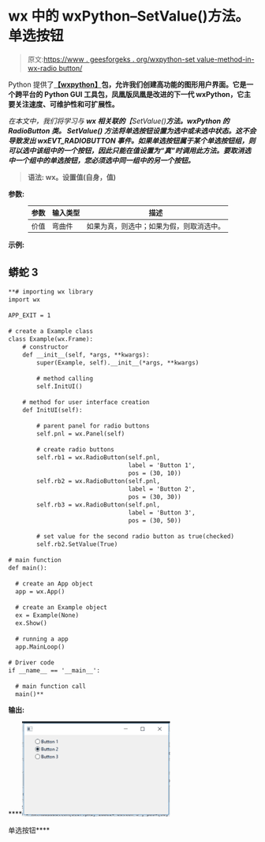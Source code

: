 # wx 中的 wxPython–SetValue()方法。单选按钮

> 原文:[https://www . geesforgeks . org/wxpython-set value-method-in-wx-radio button/](https://www.geeksforgeeks.org/wxpython-setvalue-method-in-wx-radiobutton/)

Python 提供了[**【wxpython】**](https://www.geeksforgeeks.org/python-wxpython-module-introduction/)****包**，允许我们创建高功能的图形用户界面。它是一个跨平台的 Python GUI 工具包，凤凰版凤凰是改进的下一代 wxPython，它主要关注速度、可维护性和可扩展性。**

**在本文中，我们将学习与 **wx 相关联的***【SetValue()*****方法。wxPython 的 RadioButton** 类。 ***SetValue()*** 方法将单选按钮设置为选中或未选中状态。这不会导致发出 **wxEVT_RADIOBUTTON** 事件。如果单选按钮属于某个单选按钮组，则可以选中该组中的一个按钮，因此只能在值设置为“真”时调用此方法。要取消选中一个组中的单选按钮，您必须选中同一组中的另一个按钮。**** 

> ******语法:** wx。设置值(自身，值)****

******参数:******

<figure class="table">

| 参数 | 输入类型 | 描述 |
| --- | --- | --- |
| 价值 | 弯曲件 | 如果为真，则选中；如果为假，则取消选中。 |

</figure>

******示例:******

## ****蟒蛇 3****

```
**# importing wx library
import wx

APP_EXIT = 1

# create a Example class
class Example(wx.Frame):
    # constructor
    def __init__(self, *args, **kwargs):
        super(Example, self).__init__(*args, **kwargs)

        # method calling
        self.InitUI()

    # method for user interface creation
    def InitUI(self):

        # parent panel for radio buttons
        self.pnl = wx.Panel(self)

        # create radio buttons
        self.rb1 = wx.RadioButton(self.pnl,
                                  label = 'Button 1',
                                  pos = (30, 10))
        self.rb2 = wx.RadioButton(self.pnl,
                                  label = 'Button 2',
                                  pos = (30, 30))
        self.rb3 = wx.RadioButton(self.pnl,
                                  label = 'Button 3',
                                  pos = (30, 50))

        # set value for the second radio button as true(checked)
        self.rb2.SetValue(True)

# main function
def main():

  # create an App object
  app = wx.App()

  # create an Example object
  ex = Example(None)
  ex.Show()

  # running a app
  app.MainLoop()

# Driver code
if __name__ == '__main__':

  # main function call
  main()**
```

******输出:****** 

****![](img/afb12b24f8a30073dbde702cae67dafa.png)

单选按钮****